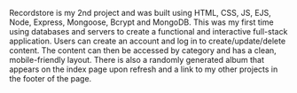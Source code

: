 Recordstore is my 2nd project and was built using HTML, CSS, JS, EJS, Node, Express, Mongoose, Bcrypt and MongoDB.
This was my first time using databases and servers to create a functional and interactive full-stack application. Users can create an account and log in to create/update/delete content. The content can then be accessed by category and has a clean, mobile-friendly layout. There is also a randomly generated album that appears on the index page upon refresh and a link to my other projects in the footer of the page. 
